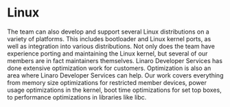 # Linux
The team can also develop and support several Linux distributions on a variety of platforms. This includes bootloader and Linux kernel ports, as well as integration into various distributions. Not only does the team have experience porting and maintaining the Linux kernel, but several of our members are in fact maintainers themselves. Linaro Developer Services has done extensive optimization work for customers. Optimization is also an area where Linaro Developer Services can help. Our work covers everything from memory size optimizations for restricted member devices, power usage optimizations in the kernel, boot time optimizations for set top boxes, to performance optimizations in libraries like libc.  
